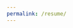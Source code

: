 ```yaml
---
permalink: /resume/
---
```


<object data="/assets/images/about/CV.pdf" width="100%" height="1000" type='application/pdf'/>